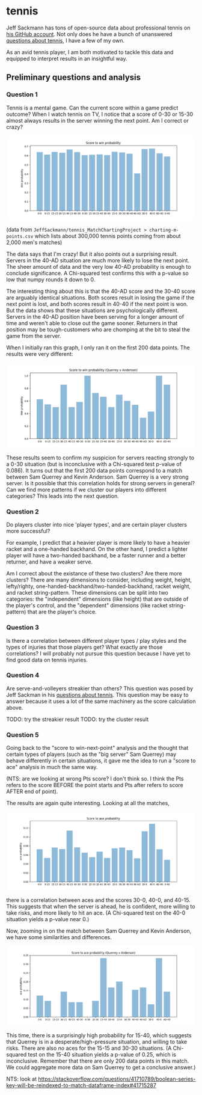 # tennis

Jeff Sackmann has tons of open-source data about professional tennis on [his GitHub account](https://github.com/JeffSackmann).  Not only does he have a bunch of unanswered [questions about tennis](https://github.com/JeffSackmann/tennis_Research_Notes), I have a few of my own.

As an avid tennis player, I am both motivated to tackle this data and equipped to interpret results in an insightful way.

## Preliminary questions and analysis

### Question 1

Tennis is a mental game.  Can the current score within a game predict outcome?  When I watch tennis on TV, I notice that a score of 0-30 or 15-30 almost always results in the server winning the next point.  Am I correct or crazy?

![](score-to-win.png)

(data from `JeffSackmann/tennis_MatchChartingProject > charting-m-points.csv` which lists about 300,000 tennis points coming from about 2,000 men's matches)

The data says that I'm crazy!  But it also points out a surprising result.  Servers in the 40-AD situation are much more likely to lose the next point.  The sheer amount of data and the very low 40-AD probability is enough to conclude significance.  A Chi-squared test confirms this with a p-value so low that numpy rounds it down to 0.

The interesting thing about this is that the 40-AD score and the 30-40 score are arguably identical situations.  Both scores result in losing the game if the next point is lost, and both scores result in 40-40 if the next point is won.  But the data shows that these situations are psychologically different.  Servers in the 40-AD position have been serving for a longer amount of time and weren't able to close out the game sooner.  Returners in that position may be tough-customers who are chomping at the bit to steal the game from the server.

When I initially ran this graph, I only ran it on the first 200 data points.  The results were very different:

![](score-to-win-querrey-anderson.png)

These results seem to confirm my suspicion for servers reacting strongly to a 0-30 situation (but is inconclusive with a Chi-squared test p-value of 0.086).  It turns out that the first 200 data points correspond to a match between Sam Querrey and Kevin Anderson.  Sam Querrey is a very strong server.  Is it possible that this correlation holds for strong servers in general?  Can we find more patterns if we cluster our players into different categories?  This leads into the next question.

### Question 2

Do players cluster into nice 'player types', and are certain player clusters more successful?

For example, I predict that a heavier player is more likely to have a heavier racket and a one-handed backhand.  On the other hand, I predict a lighter player will have a two-handed backhand, be a faster runner and a better returner, and have a weaker serve.

Am I correct about the existance of these two clusters?  Are there more clusters?  There are many dimensions to consider, including weight, height, lefty/righty, one-handed-backhand/two-handed-backhand, racket weight, and racket string-pattern.  These dimensions can be split into two categories: the "independent" dimensions (like height) that are outside of the player's control, and the "dependent" dimensions (like racket string-pattern) that are the player's choice.

### Question 3

Is there a correlation between different player types / play styles and the types of injuries that those players get?  What exactly are those correlations?  I will probably not pursue this question because I have yet to find good data on tennis injuries.

### Question 4

Are serve-and-volleyers streakier than others?  This question was posed by Jeff Sackman in his [questions about tennis](https://github.com/JeffSackmann/tennis_Research_Notes).  This question may be easy to answer because it uses a lot of the same machinery as the score calculation above.

TODO: try the streakier result
TODO: try the cluster result

### Question 5

Going back to the "score to win-next-point" analysis and the thought that certain types of players (such as the "big server" Sam Querrey) may behave differently in certain situations, it gave me the idea to run a "score to ace" analysis in much the same way.

(NTS: are we looking at wrong Pts score?  I don't think so.  I think the Pts refers to the score BEFORE the point starts and Pts after refers to score AFTER end of point).

The results are again quite interesting.  Looking at all the matches,

![](score-to-ace.png)

there is a correlation between aces and the scores 30-0, 40-0, and 40-15.  This suggests that when the server is ahead, he is confident, more willing to take risks, and more likely to hit an ace.  (A Chi-squared test on the 40-0 situation yields a p-value near 0.)

Now, zooming in on the match between Sam Querrey and Kevin Anderson, we have some similarities and differences.

![](score-to-ace-querrey-anderson.png)

This time, there is a surprisingly high probability for 15-40, which suggests that Querrey is in a desperate/high-pressure situation, and willing to take risks.  There are also *no* aces for the 15-15 and 30-30 situations.  (A Chi-squared test on the 15-40 situation yields a p-value of 0.25, which is inconclusive.  Remember that there are only 200 data points in this match.  We could aggregate more data on Sam Querrey to get a conclusive answer.)




NTS: look at https://stackoverflow.com/questions/41710789/boolean-series-key-will-be-reindexed-to-match-dataframe-index#41715287
